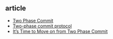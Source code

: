 ## article

- [Two Phase Commit](https://wiki.c2.com/?TwoPhaseCommit)
- [Two-phase commit protocol](https://shekhargulati.com/2018/09/05/two-phase-commit-protocol/)
- [It’s Time to Move on from Two Phase Commit](http://dbmsmusings.blogspot.com/2019/01/its-time-to-move-on-from-two-phase.html)

